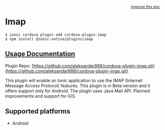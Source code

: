 <a style="float:right;font-size:12px;" href="http://github.com/danielsogl/awesome-cordova-plugins/edit/master/src/@awesome-cordova-plugins/plugins/imap/index.ts#L216">
  Improve this doc
</a>

# Imap

```
$ ionic cordova plugin add cordova-plugin-imap
$ npm install @ionic-native/plugins/imap
```

## [Usage Documentation](https://ionicframework.com/docs/native/imap/)

Plugin Repo: [https://github.com/aleksandar888/cordova-plugin-imap.git](https://github.com/aleksandar888/cordova-plugin-imap.git)

This plugin will enable an Ionic application to use the IMAP (Internet Message Access Protocol) features.
This plugin is in Beta version and it offers support only for Android.
The plugin uses Java Mail API.
Planned improvements and support for iOS.

## Supported platforms

- Android
  


